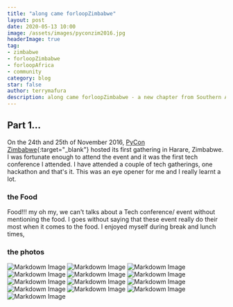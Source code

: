 ```yaml
---
title: "along came forloopZimbabwe"
layout: post
date: 2020-05-13 10:00
image: /assets/images/pyconzim2016.jpg
headerImage: true
tag:
- zimbabwe
- forloopZimbabwe
- forloopAfrica
- community
category: blog
star: false
author: terrymafura
description: along came forloopZimbabwe - a new chapter from Southern Africa
---
```


## Part 1...

On the 24th and 25th of November 2016, [PyCon Zimbabwe][1]{:target="_blank"} hosted its first gathering in Harare, Zimbabwe. I was fortunate enough to attend the event
and it was the first tech conference I attended. I have attended a couple of tech gatherings, one hackathon and that's it. This was an eye opener
for me and I really learnt a lot.  

### the Food
Food!!! my oh my, we can't talks about a Tech conference/ event without mentioning the food. I goes without saying that these event really do their
most when it comes to the food. I enjoyed myself during break and lunch times,  

### the photos
![Markdowm Image][2]
![Markdowm Image][3]
![Markdowm Image][4]
![Markdowm Image][5]
![Markdowm Image][6]
![Markdowm Image][7]
![Markdowm Image][8]
![Markdowm Image][9]
![Markdowm Image][10]
![Markdowm Image][11]
![Markdowm Image][12]
![Markdowm Image][13]
![Markdowm Image][14]

[1]: https://twitter.com/pycon_zim
[2]: https://farm6.staticflickr.com/5598/30673263763_c4e19fff41_z_d.jpg
[3]: https://farm6.staticflickr.com/5605/31110610310_794cf6243d_z_d.jpg
[4]: https://farm6.staticflickr.com/5618/31444484516_bcf2535ffa_z_d.jpg
[5]: https://farm6.staticflickr.com/5473/30640244564_3806e4d5c7_z_d.jpg
[6]: https://farm6.staticflickr.com/5580/30672912953_1e6c99f6af_z_d.jpg
[7]: https://farm1.staticflickr.com/99/31362889072_d899980777_z_d.jpg
[8]: https://farm6.staticflickr.com/5587/31335278652_d85b0183f9_z_d.jpg
[9]: https://farm6.staticflickr.com/5566/30640589064_509e150c40_z_d.jpg
[10]: https://farm6.staticflickr.com/5597/31444598616_78bd5200bc_z_d.jpg
[11]: https://farm6.staticflickr.com/5516/31365842801_b1ac56f018_z_d.jpg
[12]: https://farm6.staticflickr.com/5550/31335015252_ca59000d9b_z_d.jpg
[13]: https://farm6.staticflickr.com/5604/31365793891_fe03e9d38c_z_d.jpg
[14]: https://farm1.staticflickr.com/19/30700220333_b3de924fc7_z_d.jpg
